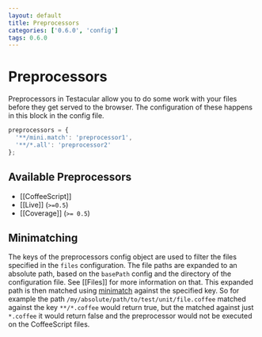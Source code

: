 ```yaml
---
layout: default
title: Preprocessors
categories: ['0.6.0', 'config']
tags: 0.6.0
---
```

# Preprocessors

Preprocessors in Testacular allow you to do some work with your files before
they get served to the browser. The configuration of these happens in this block
in the config file.

```javascript
preprocessors = {
  '**/mini.match': 'preprocessor1',
  '**/*.all': 'preprocessor2'
};
```

## Available Preprocessors
* [[CoffeeScript]]
* [[Live]] (`>=0.5`)
* [[Coverage]] (`>= 0.5`)

## Minimatching
The keys of the preprocessors config object are used to filter the files specified in
the `files` configuration. The file paths are expanded to an absolute path, based on 
the `basePath` config and the directory of the configuration file. See [[Files]] for more
information on that. 
This expanded path is then matched using [minimatch](https://github.com/isaacs/minimatch)
against the specified key.
So for example the path `/my/absolute/path/to/test/unit/file.coffee` matched against
the key `**/*.coffee` would return true, but the matched against just `*.coffee` it would
return false and the preprocessor would not be executed on the CoffeeScript files.



